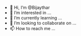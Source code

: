 - 👋 Hi, I’m @Bijaythar
- 👀 I’m interested in ...
- 🌱 I’m currently learning ...
- 💞️ I’m looking to collaborate on ...
- 📫 How to reach me ...

<!---
Bijaythar/Bijaythar is a ✨ special ✨ repository because its `README.md` (this file) appears on your GitHub profile.
You can click the Preview link to take a look at your changes.
--->
